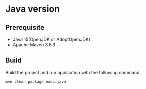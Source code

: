 # Java version



## Prerequisite 

* Java 15(OpenJDK or AdoptOpenJDK)
* Apache Maven 3.6.3



## Build

 Build the project and run application with the following command.

```bash
mvn clean package exec:java
```

